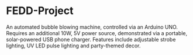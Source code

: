 # FEDD-Project
An automated bubble blowing machine, controlled via an Arduino UNO.
Requires an additional 10W, 5V power source, demonstrated via a 
portable, solar-powered USB phone charger. Features include adjustable
strobe lighting, UV LED pulse lighting and party-themed decor.
